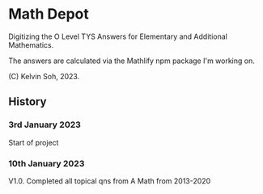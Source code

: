 # Math Depot

Digitizing the O Level TYS Answers for Elementary and Additional Mathematics.

The answers are calculated via the Mathlify npm package I'm working on.

(C) Kelvin Soh, 2023.

## History

### 3rd January 2023

Start of project

### 10th January 2023

V1.0. Completed all topical qns from A Math from 2013-2020
